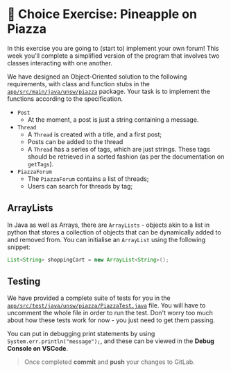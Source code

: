 # 🍕 Choice Exercise: Pineapple on Piazza

In this exercise you are going to (start to) implement your own forum! This week you'll complete a simplified version of the program that involves two classes interacting with one another.

We have designed an Object-Oriented solution to the following requirements, with class and function stubs in the [`app/src/main/java/unsw/piazza`](/app/src/main/java/unsw/piazza) package. Your task is to implement the functions according to the specification.

- `Post`
  - At the moment, a post is just a string containing a message.
- `Thread`
  - A `Thread` is created with a title, and a first post;
  - Posts can be added to the thread
  - A `Thread` has a series of tags, which are just strings. These tags should be retrieved in a sorted fashion (as per the documentation on `getTags`).
- `PiazzaForum`
  - The `PiazzaForum` contains a list of threads;
  - Users can search for threads by tag;

## ArrayLists

In Java as well as Arrays, there are `ArrayLists` - objects akin to a list in python that stores a collection of objects that can be dynamically added to and removed from. You can initialise an `ArrayList` using the following snippet:

```java
List<String> shoppingCart = new ArrayList<String>();
```

## Testing

We have provided a complete suite of tests for you in the [`app/src/test/java/unsw/piazza/PiazzaTest.java`](/app/src/test/java/unsw/piazza/PiazzaTest.java) file. You will have to uncomment the whole file in order to run the test. Don't worry too much about how these tests work for now - you just need to get them passing.

You can put in debugging print statements by using `System.err.println("message");`, and these can be viewed in the **Debug Console on VSCode**.

> Once completed **commit** and **push** your changes to GitLab.
